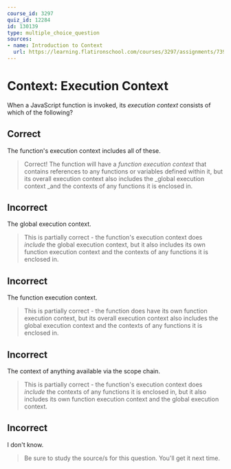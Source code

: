 ```yaml
---
course_id: 3297
quiz_id: 12284
id: 130139
type: multiple_choice_question
sources:
- name: Introduction to Context
  url: https://learning.flatironschool.com/courses/3297/assignments/73938?module_item_id=143615
---
```


# Context: Execution Context

When a JavaScript function is invoked, its _execution context_ consists of which
of the following?

## Correct

The function's execution context includes all of these.

> Correct! The function will have a _function execution context_ that contains
> references to any functions or variables defined within it, but its overall
> execution context also includes the _global execution context&nbsp;_and the
> contexts of any functions it is enclosed in.&nbsp;

## Incorrect

The global execution context.

> This is partially correct - the function's execution context does _include_ the
> global execution context, but it also includes its own function execution
> context and the contexts of any functions it is enclosed in.&nbsp;

## Incorrect

The function execution context.

> This is partially correct - the function does have its own function execution
> context, but its overall execution context also includes the global execution
> context and the contexts of any functions it is enclosed in.&nbsp;

## Incorrect

The context of anything available via the scope chain.

> This is partially correct - the function's execution context does _include_ the
> contexts of any functions it is enclosed in, but it also includes its own
> function execution context and the global execution context.&nbsp;

## Incorrect

I don't know.

> Be sure to study the source/s for this question. You'll get it next time.
